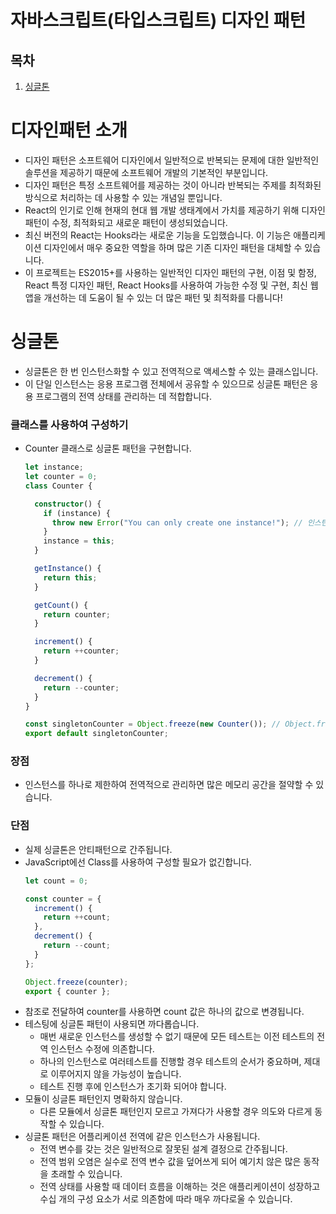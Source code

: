 # 자바스크립트(타입스크립트) 디자인 패턴

## 목차

1. [싱글톤](#싱글톤)

# 디자인패턴 소개
- 디자인 패턴은 소프트웨어 디자인에서 일반적으로 반복되는 문제에 대한 일반적인 솔루션을 제공하기 때문에 소프트웨어 개발의 기본적인 부분입니다.
- 디자인 패턴은 특정 소프트웨어를 제공하는 것이 아니라 반복되는 주제를 최적화된 방식으로 처리하는 데 사용할 수 있는 개념일 뿐입니다.
- React의 인기로 인해 현재의 현대 웹 개발 생태계에서 가치를 제공하기 위해 디자인 패턴이 수정, 최적화되고 새로운 패턴이 생성되었습니다.
- 최신 버전의 React는 Hooks라는 새로운 기능을 도입했습니다. 이 기능은 애플리케이션 디자인에서 매우 중요한 역할을 하며 많은 기존 디자인 패턴을 대체할 수 있습니다.
- 이 프로젝트는 ES2015+를 사용하는 일반적인 디자인 패턴의 구현, 이점 및 함정, React 특정 디자인 패턴, React Hooks를 사용하여 가능한 수정 및 구현, 최신 웹 앱을 개선하는 데 도움이 될 수 있는 더 많은 패턴 및 최적화를 다룹니다!

# 싱글톤
- 싱글톤은 한 번 인스턴스화할 수 있고 전역적으로 액세스할 수 있는 클래스입니다.
- 이 단일 인스턴스는 응용 프로그램 전체에서 공유할 수 있으므로 싱글톤 패턴은 응용 프로그램의 전역 상태를 관리하는 데 적합합니다.

### 클래스를 사용하여 구성하기
- Counter 클래스로 싱글톤 패턴을 구현합니다.
    ```typescript
    let instance;
    let counter = 0;
    class Counter {
    
      constructor() {
        if (instance) {
          throw new Error("You can only create one instance!"); // 인스턴스 생성 시 에러 발생
        }
        instance = this;
      }
    
      getInstance() {
        return this;
      }
    
      getCount() {
        return counter;
      }
    
      increment() {
        return ++counter;
      }
    
      decrement() {
        return --counter;
      }
    }
    
    const singletonCounter = Object.freeze(new Counter()); // Object.freeze를 사용해서 업데이트, 추가, 삭제 불가능
    export default singletonCounter;
    ```

### 장점
- 인스턴스를 하나로 제한하여 전역적으로 관리하면 많은 메모리 공간을 절약할 수 있습니다.

### 단점
- 실제 싱글톤은 안티패턴으로 간주됩니다.
- JavaScript에선 Class를 사용하여 구성할 필요가 없긴합니다.
    ```typescript
    let count = 0;
    
    const counter = {
      increment() {
        return ++count;
      },
      decrement() {
        return --count;
      }
    };
    
    Object.freeze(counter);
    export { counter };
    ```
- 참조로 전달하여 counter를 사용하면 count 값은 하나의 값으로 변경됩니다.
- 테스팅에 싱글톤 패턴이 사용되면 까다롭습니다.
  - 매번 새로운 인스턴스를 생성할 수 없기 때문에 모든 테스트는 이전 테스트의 전역 인스턴스 수정에 의존합니다.
  - 하나의 인스턴스로 여러테스트를 진행할 경우 테스트의 순서가 중요하며, 제대로 이루어지지 않을 가능성이 높습니다.
  - 테스트 진행 후에 인스턴스가 초기화 되어야 합니다.
- 모듈이 싱글톤 패턴인지 명확하지 않습니다.
  - 다른 모듈에서 싱글톤 패턴인지 모르고 가져다가 사용할 경우 의도와 다르게 동작할 수 있습니다.
- 싱글톤 패턴은 어플리케이션 전역에 같은 인스턴스가 사용됩니다.
  - 전역 변수를 갖는 것은 일반적으로 잘못된 설계 결정으로 간주됩니다.
  - 전역 범위 오염은 실수로 전역 변수 값을 덮어쓰게 되어 예기치 않은 많은 동작을 초래할 수 있습니다.
  - 전역 상태를 사용할 때 데이터 흐름을 이해하는 것은 애플리케이션이 성장하고 수십 개의 구성 요소가 서로 의존함에 따라 매우 까다로울 수 있습니다.

